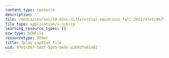 ```yaml
---
content_type: resource
description: ''
file: /media/courses/18-03sc-differential-equations-fall-2011/97e1c86758df52858e9ca3693fe61402_sZ2qulI6GEk.vtt
file_type: application/x-subrip
learning_resource_types: []
ocw_type: OCWFile
resourcetype: Other
title: 3play caption file
uid: 97e1c867-58df-5285-8e9c-a3693fe61402
---
```

